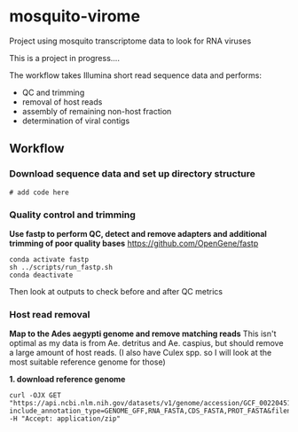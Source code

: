 # mosquito-virome
Project using mosquito transcriptome data to look for RNA viruses

This is a project in progress....

The workflow takes Illumina short read sequence data and performs:
  - QC and trimming
  - removal of host reads
  - assembly of remaining non-host fraction
  - determination of viral contigs





## Workflow


### Download sequence data and set up directory structure 

``` 
# add code here
```


### Quality control and trimming 

**Use fastp to perform QC, detect and remove adapters and additional trimming of poor quality bases**
https://github.com/OpenGene/fastp
``` 
conda activate fastp
sh ../scripts/run_fastp.sh
conda deactivate
```
Then look at outputs to check before and after QC metrics


### Host read removal

**Map to the Ades aegypti genome and remove matching reads**
This isn't optimal as my data is from Ae. detritus and Ae. caspius, but should remove a large amount of host reads.
(I also have Culex spp. so I will look at the most suitable reference genome for those)

**1. download reference genome**
``` 
curl -OJX GET "https://api.ncbi.nlm.nih.gov/datasets/v1/genome/accession/GCF_002204515.2/download?include_annotation_type=GENOME_GFF,RNA_FASTA,CDS_FASTA,PROT_FASTA&filename=GCF_002204515.2.zip" -H "Accept: application/zip"

```
